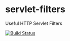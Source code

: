 # servlet-filters
Useful HTTP Servlet Filters

[![Build Status](https://travis-ci.org/umnagendra/servlet-filters.svg?branch=master)](https://travis-ci.org/umnagendra/servlet-filters)
